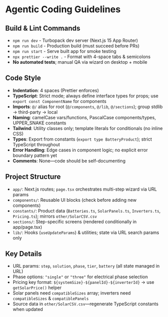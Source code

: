 # Agentic Coding Guidelines

## Build & Lint Commands
- `npm run dev` - Turbopack dev server (Next.js 15 App Router)
- `npm run build` - Production build (must succeed before PRs)
- `npm run start` - Serve built app for smoke testing
- `npx prettier --write .` - Format with 4-space tabs & semicolons
- **No automated tests**; manual QA via wizard on desktop + mobile

## Code Style
- **Indentation**: 4 spaces (Prettier enforces)
- **TypeScript**: Strict mode; always define interface types for props; use `export const ComponentName` for components
- **Imports**: `@/` alias for root (`@/components`, `@/lib`, `@/sections`); group stdlib → third-party → local
- **Naming**: camelCase vars/functions, PascalCase components/types, UPPER_SNAKE constants
- **Tailwind**: Utility classes only; template literals for conditionals (no inline CSS)
- **Types**: Export from constants (`export type BatteryProduct`); strict TypeScript throughout
- **Error Handling**: Edge cases in component logic; no explicit error boundary pattern yet
- **Comments**: None—code should be self-documenting

## Project Structure
- `app/`: Next.js routes; `page.tsx` orchestrates multi-step wizard via URL params
- `components/`: Reusable UI blocks (check before adding new components)
- `constants/`: Product data (`Batteries.ts`, `SolarPanels.ts`, `Inverters.ts`, `Pricing.ts`); mirrors `other/SolarCSV.csv`
- `sections/`: Step-specific screens (rendered conditionally in app/page.tsx)
- `lib/`: Hooks (`useUpdateParams`) & utilities; state via URL search params only

## Key Details
- URL params: `step`, `solution`, `phase`, `tier`, `battery` (all state managed in URL)
- Phase options: `"single"` or `"three"` for electrical phase selection
- Pricing key format: `${systemSize}-${panelId}-${inverterId}` → use `getSolarPrice()` helper
- Solar panels need `compatibleSizes` array; inverters need `compatibleSizes` & `compatiblePanels`
- Source data in `other/SolarCSV.csv`—regenerate TypeScript constants when updated
